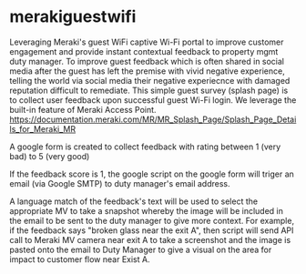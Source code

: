 # merakiguestwifi
Leveraging Meraki's guest WiFi captive Wi-Fi portal to improve customer engagement and provide instant contextual feedback to property mgmt duty manager. To improve guest feedback which is often shared in social media after the guest has left the premise with vivid negative experience, telling the world via social media their negative experiecnce with damaged reputation difficult to remediate.  This simple guest survey (splash page) is to collect user feedback upon successful guest Wi-Fi login. We leverage the built-in feature of Meraki Access Point. https://documentation.meraki.com/MR/MR_Splash_Page/Splash_Page_Details_for_Meraki_MR

A google form is created to collect feedback with rating between 1 (very bad) to 5 (very good)

If the feedback score is 1, the google script on the google form will triger an email (via Google SMTP) to duty manager's email address.

A language match of the feedback's text will be used to select the appropriate MV to take a snapshot whereby the image will be included in the email to be sent to the duty manager to give more context. For example, if the feedback says "broken glass near the exit A", then script will send API call to Meraki MV camera near exit A to take a screenshot and the image is pasted onto the email to Duty Manager to give a visual on the area for impact to customer flow near Exist A.
